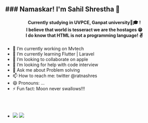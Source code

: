 

<h2>### Namaskar! I'm Sahil Shrestha 👋</h2>

  <center>

<h4 style="text-align: center"> Currently studying in UVPCE, Ganpat university🏫🎓 !<br>
I believe that world is tesseract we are the hostages 😁<br>
I do know that HTML is not a programming language! ✌️</h4>
  </center>



- 🔭 I’m currently working on Mvtech
- 🌱 I’m currently learning Flutter | Laravel
- 👯 I’m looking to collaborate on apple
- 🤔 I’m looking for help with code interview
- 💬 Ask me about Problem solving
- 📫 How to reach me: twitter @ratnashres
- 😄 Pronouns: ...
- ⚡ Fun fact: Moon never swallows!!!


<br><br>
- <img src="https://github.com/TheDudeThatCode/TheDudeThatCode/blob/master/Assets/Earth.gif">

  <img src = "https://github-readme-stats.vercel.app/api?username=sthShres&&show_icons=true&title_color=ffffff&icon_color=bb2acf&text_color=daf7dc&bg_color=151515">
